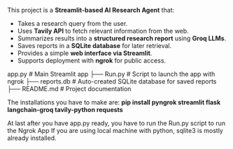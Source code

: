This project is a **Streamlit-based AI Research Agent** that:
- Takes a research query from the user.
- Uses **Tavily API** to fetch relevant information from the web.
- Summarizes results into a **structured research report** using **Groq LLMs**.
- Saves reports in a **SQLite database** for later retrieval.
- Provides a simple **web interface via Streamlit**.
- Supports deployment with **ngrok** for public access.

app.py # Main Streamlit app
├── Run.py # Script to launch the app with ngrok
├── reports.db # Auto-created SQLite database for saved reports
├── README.md # Project documentation


The installations you have to make are:
**pip install pyngrok streamlit flask langchain-groq tavily-python requests**

At last after you have app.py ready, you have to run the Run.py script to run the Ngrok App
If you are using local machine with python, sqlite3 is mostly already installed.



